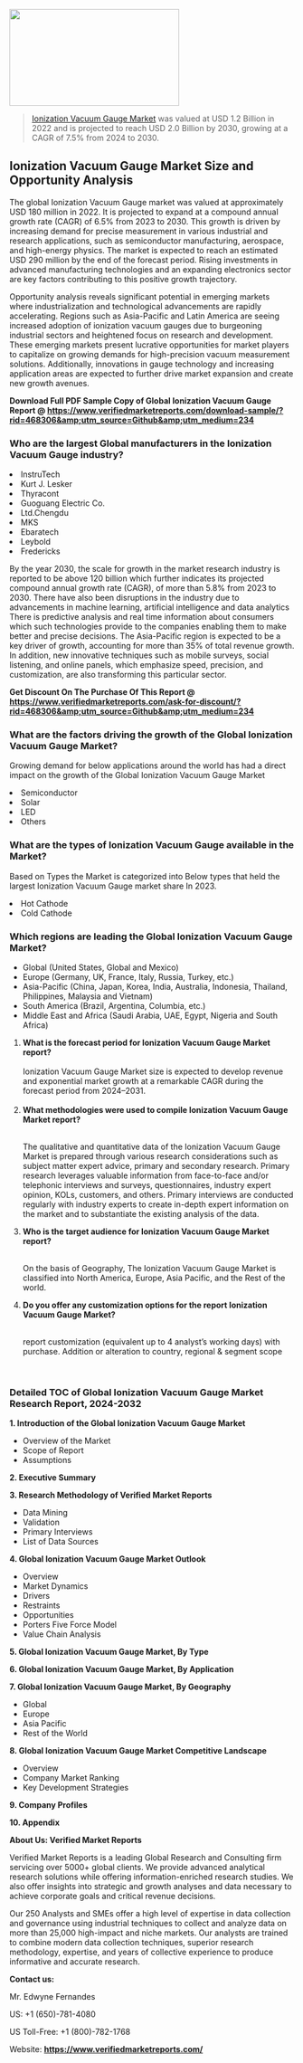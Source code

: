 <img src="https://ffe5etoiles.com/wp-content/uploads/2024/12/MST1-300x171.png" alt="" width="300" height="171" class="alignnone size-medium wp-image-20088" /><blockquote><p><p><a href="https://www.verifiedmarketreports.com/download-sample/?rid=468306&utm_source=Github&utm_medium=234" target="_blank">Ionization Vacuum Gauge Market</a> was valued at USD 1.2 Billion in 2022 and is projected to reach USD 2.0 Billion by 2030, growing at a CAGR of 7.5% from 2024 to 2030.</p></blockquote><p><h2>Ionization Vacuum Gauge Market Size and Opportunity Analysis</h2><p>The global Ionization Vacuum Gauge market was valued at approximately USD 180 million in 2022. It is projected to expand at a compound annual growth rate (CAGR) of 6.5% from 2023 to 2030. This growth is driven by increasing demand for precise measurement in various industrial and research applications, such as semiconductor manufacturing, aerospace, and high-energy physics. The market is expected to reach an estimated USD 290 million by the end of the forecast period. Rising investments in advanced manufacturing technologies and an expanding electronics sector are key factors contributing to this positive growth trajectory.</p><p>Opportunity analysis reveals significant potential in emerging markets where industrialization and technological advancements are rapidly accelerating. Regions such as Asia-Pacific and Latin America are seeing increased adoption of ionization vacuum gauges due to burgeoning industrial sectors and heightened focus on research and development. These emerging markets present lucrative opportunities for market players to capitalize on growing demands for high-precision vacuum measurement solutions. Additionally, innovations in gauge technology and increasing application areas are expected to further drive market expansion and create new growth avenues.</p></p><p class=""><strong>Download Full PDF Sample Copy of Global Ionization Vacuum Gauge Report @ <a href="https://www.verifiedmarketreports.com/download-sample/?rid=468306&amp;utm_source=Github&amp;utm_medium=234" target="_blank">https://www.verifiedmarketreports.com/download-sample/?rid=468306&amp;utm_source=Github&amp;utm_medium=234</a></strong></p><h3 id="" class="">Who are the largest Global manufacturers in the Ionization Vacuum Gauge industry?</h3><p><li>InstruTech</li><li> Kurt J. Lesker</li><li> Thyracont</li><li> Guoguang Electric Co.</li><li>Ltd.Chengdu</li><li> MKS</li><li> Ebaratech</li><li> Leybold</li><li> Fredericks</li></p><div class=""><div class="" dir="" data-message-author-role="" data-message-id="" data-message-model-slug=""><div class=""><div class=""><div class=""><div class="" dir="" data-message-author-role="" data-message-id="" data-message-model-slug=""><div class=""><div class=""><p>By the year 2030, the scale for growth in the market research industry is reported to be above 120 billion which further indicates its projected compound annual growth rate (CAGR), of more than 5.8% from 2023 to 2030. There have also been disruptions in the industry due to advancements in machine learning, artificial intelligence and data analytics There is predictive analysis and real time information about consumers which such technologies provide to the companies enabling them to make better and precise decisions. The Asia-Pacific region is expected to be a key driver of growth, accounting for more than 35% of total revenue growth. In addition, new innovative techniques such as mobile surveys, social listening, and online panels, which emphasize speed, precision, and customization, are also transforming this particular sector.</p><p><strong>Get Discount On The Purchase Of This Report @&nbsp; <a href="https://www.verifiedmarketreports.com/ask-for-discount/?rid=468306&amp;utm_source=Github&amp;utm_medium=234" target="_blank">https://www.verifiedmarketreports.com/ask-for-discount/?rid=468306&amp;utm_source=Github&amp;utm_medium=234</a></strong></p></div></div></div></div></div></div></div></div><h3 id="" class="">What are the factors driving the growth of the Global Ionization Vacuum Gauge Market?</h3><p id="" class="">Growing demand for below applications around the world has had a direct impact on the growth of the Global Ionization Vacuum Gauge Market</p><p id="" class=""><li>Semiconductor</li><li> Solar</li><li> LED</li><li> Others</li></p><h3 id="" class="">What are the types of Ionization Vacuum Gauge available in the Market?</h3><p id="" class="">Based on Types the Market is categorized into Below types that held the largest Ionization Vacuum Gauge market share In 2023.</p><p id="" class=""><li>Hot Cathode</li><li> Cold Cathode</li></p><h3 id="" class="">Which regions are leading the Global Ionization Vacuum Gauge Market?</h3><ul><li>Global (United States, Global and Mexico)</li><li>Europe (Germany, UK, France, Italy, Russia, Turkey, etc.)</li><li>Asia-Pacific (China, Japan, Korea, India, Australia, Indonesia, Thailand, Philippines, Malaysia and Vietnam)</li><li>South America (Brazil, Argentina, Columbia, etc.)</li><li>Middle East and Africa (Saudi Arabia, UAE, Egypt, Nigeria and South Africa)</li></ul><p><ol><li><strong>What is the forecast period for Ionization Vacuum Gauge Market report?<br /></strong><br /><span data-sheets-root="1" data-sheets-value="{&quot;1&quot;:2,&quot;2&quot;:&quot;XXXX size is expected to develop revenue and exponential market growth at a remarkable CAGR during the forecast period from 2024&ndash;2030.&quot;}" data-sheets-userformat="{&quot;2&quot;:12674,&quot;4&quot;:{&quot;1&quot;:2,&quot;2&quot;:16776960},&quot;10&quot;:2,&quot;11&quot;:0,&quot;15&quot;:&quot;Arial&quot;,&quot;16&quot;:12}">Ionization Vacuum Gauge Market size is expected to develop revenue and exponential market growth at a remarkable CAGR during the forecast period from 2024&ndash;2031.</span><br /><br /></li><li><strong>What methodologies were used to compile Ionization Vacuum Gauge Market report?<br /><br /></strong><p>The qualitative and quantitative data of the&nbsp;Ionization Vacuum Gauge Market is prepared through various research considerations such as subject matter expert advice, primary and secondary research. Primary research leverages valuable information from face-to-face and/or telephonic interviews and surveys, questionnaires, industry expert opinion, KOLs, customers, and others. Primary interviews are conducted regularly with industry experts to create in-depth expert information on the market and to substantiate the existing analysis of the data.&nbsp;</p></li><li><strong>Who is the target audience for Ionization Vacuum Gauge Market report?<br /><br /></strong><p>On the basis of Geography, The&nbsp;Ionization Vacuum Gauge Market is classified into North America, Europe, Asia Pacific, and the Rest of the world.</p></li><li><strong>Do you offer any customization options for the report Ionization Vacuum Gauge Market?<br /><br /></strong><p>report customization (equivalent up to 4 analyst&rsquo;s working days) with purchase. Addition or alteration to country, regional &amp; segment scope</p><p>&nbsp;</p></li></ol></p><h3 id="" class="">Detailed TOC of Global Ionization Vacuum Gauge Market Research Report, 2024-2032</h3><p id="" class=""><strong>1. Introduction of the Global Ionization Vacuum Gauge Market</strong></p><ul><li>Overview of the Market</li><li>Scope of Report</li><li>Assumptions</li></ul><p id="" class=""><strong>2. Executive Summary</strong></p><p id="" class=""><strong>3. Research Methodology of&nbsp;Verified Market Reports</strong></p><ul><li>Data Mining</li><li>Validation</li><li>Primary Interviews</li><li>List of Data Sources</li></ul><p id="" class=""><strong>4. Global Ionization Vacuum Gauge Market Outlook</strong></p><ul><li>Overview</li><li>Market Dynamics</li><li>Drivers</li><li>Restraints</li><li>Opportunities</li><li>Porters Five Force Model</li><li>Value Chain Analysis</li></ul><p id="" class=""><strong>5. Global Ionization Vacuum Gauge Market, By&nbsp;Type</strong></p><p id="" class=""><strong>6. Global Ionization Vacuum Gauge Market, By Application</strong></p><p id="" class=""><strong>7. Global Ionization Vacuum Gauge Market, By Geography</strong></p><ul><li>Global</li><li>Europe</li><li>Asia Pacific</li><li>Rest of the World</li></ul><p id="" class=""><strong>8. Global Ionization Vacuum Gauge Market Competitive Landscape</strong></p><ul><li>Overview</li><li>Company Market Ranking</li><li>Key Development Strategies</li></ul><p id="" class=""><strong>9. Company Profiles</strong></p><p id="" class=""><strong>10. Appendix</strong></p><p id="" class=""><strong>About Us: Verified Market Reports</strong></p><p id="" class="">Verified Market Reports is a leading Global Research and Consulting firm servicing over 5000+ global clients. We provide advanced analytical research solutions while offering information-enriched research studies. We also offer insights into strategic and growth analyses and data necessary to achieve corporate goals and critical revenue decisions.</p><p id="" class="">Our 250 Analysts and SMEs offer a high level of expertise in data collection and governance using industrial techniques to collect and analyze data on more than 25,000 high-impact and niche markets. Our analysts are trained to combine modern data collection techniques, superior research methodology, expertise, and years of collective experience to produce informative and accurate research.</p><p id="" class=""><strong>Contact us:</strong></p><p id="" class="">Mr. Edwyne Fernandes</p><p id="" class="">US: +1 (650)-781-4080</p><p id="" class="">US Toll-Free: +1 (800)-782-1768</p><p id="" class="">Website: <a target="" data-test-app-aware-link=""><strong>https://www.verifiedmarketreports.com/</strong></a></p>

